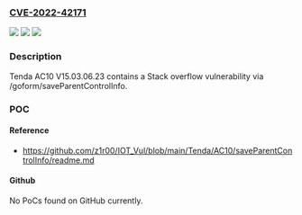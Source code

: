 ### [CVE-2022-42171](https://cve.mitre.org/cgi-bin/cvename.cgi?name=CVE-2022-42171)
![](https://img.shields.io/static/v1?label=Product&message=n%2Fa&color=blue)
![](https://img.shields.io/static/v1?label=Version&message=n%2Fa&color=blue)
![](https://img.shields.io/static/v1?label=Vulnerability&message=n%2Fa&color=brighgreen)

### Description

Tenda AC10 V15.03.06.23 contains a Stack overflow vulnerability via /goform/saveParentControlInfo.

### POC

#### Reference
- https://github.com/z1r00/IOT_Vul/blob/main/Tenda/AC10/saveParentControlInfo/readme.md

#### Github
No PoCs found on GitHub currently.

